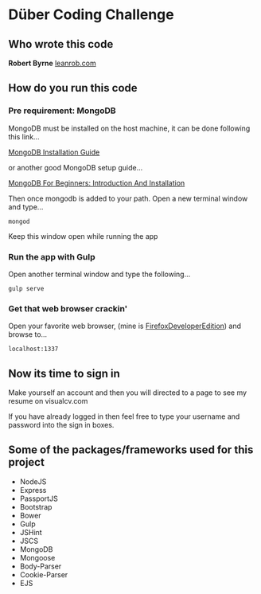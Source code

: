 # Düber Coding Challenge

## Who wrote this code

**Robert Byrne**
[leanrob.com](http://leanrob.com)

## How do you run this code

### Pre requirement: MongoDB

MongoDB must be installed on the host machine, it can be done following this link... 

[MongoDB Installation Guide](https://docs.mongodb.com/manual/installation/)

or another good MongoDB setup guide...

[MongoDB For Beginners: Introduction And Installation](http://www.hongkiat.com/blog/webdev-with-mongodb-part1/)

Then once mongodb is added to your path. Open a new terminal window and type...

    mongod

Keep this window open while running the app

### Run the app with Gulp

Open another terminal window and type the following...

    gulp serve

### Get that web browser crackin'

Open your favorite web browser, (mine is [FirefoxDeveloperEdition](https://www.mozilla.org/en-US/firefox/developer/)) and browse to...

    localhost:1337

## Now its time to sign in

Make yourself an account and then you will directed to a page to see my resume on visualcv.com

If you have already logged in then feel free to type your username and password into the sign in boxes.

## Some of the packages/frameworks used for this project

- NodeJS
- Express
- PassportJS
- Bootstrap
- Bower
- Gulp
- JSHint
- JSCS
- MongoDB
- Mongoose
- Body-Parser
- Cookie-Parser
- EJS
